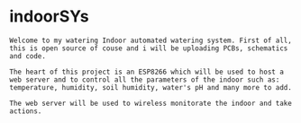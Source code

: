 # indoorSYs


	Welcome to my watering Indoor automated watering system. First of all, this is open source of couse and i will be uploading PCBs, schematics and code. 

	The heart of this project is an ESP8266 which will be used to host a web server and to control all the parameters of the indoor such as: temperature, humidity, soil humidity, water's pH and many more to add. 

	The web server will be used to wireless monitorate the indoor and take actions. 
